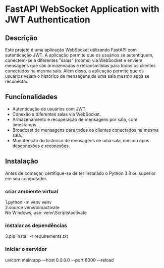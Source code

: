# FastAPI WebSocket Application with JWT Authentication

## Descrição

Este projeto é uma aplicação WebSocket utilizando FastAPI com autenticação JWT. A aplicação permite que os usuários se autentiquem, conectem-se a diferentes "salas" (rooms) via WebSocket e enviem mensagens que são armazenadas e retransmitidas para todos os clientes conectados na mesma sala. Além disso, a aplicação permite que os usuários vejam o histórico de mensagens de uma sala mesmo após se reconectar.

## Funcionalidades

- Autenticação de usuários com JWT.
- Conexão a diferentes salas via WebSocket.
- Armazenamento e recuperação de mensagens por sala, com timestamps.
- Broadcast de mensagens para todos os clientes conectados na mesma sala.
- Manutenção do histórico de mensagens de uma sala, mesmo após desconexões e reconexões.

## Instalação

Antes de começar, certifique-se de ter instalado o Python 3.8 ou superior em seu computador.

### criar ambiente virtual
1.python -m venv venv  
2.source venv/bin/activate  
No Windows, use: venv\Scripts\activate

### instalar as dependências
3.pip install -r requirements.txt

### iniciar o servidor
uvicorn main:app --host 0.0.0.0 --port 8000 --reload


